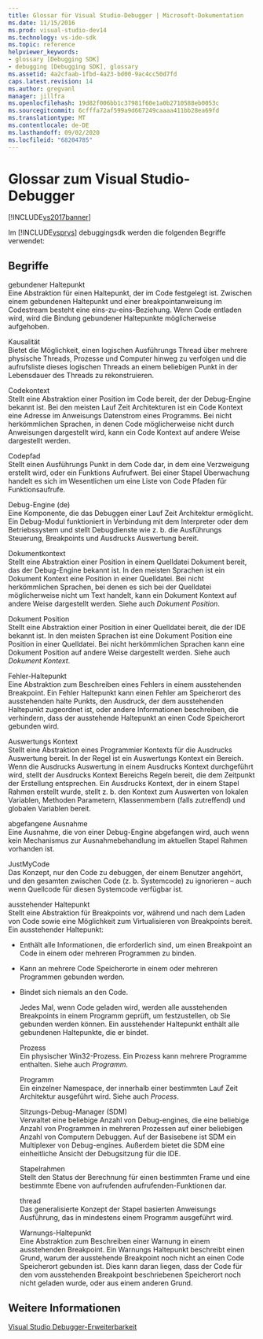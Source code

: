 ```yaml
---
title: Glossar für Visual Studio-Debugger | Microsoft-Dokumentation
ms.date: 11/15/2016
ms.prod: visual-studio-dev14
ms.technology: vs-ide-sdk
ms.topic: reference
helpviewer_keywords:
- glossary [Debugging SDK]
- debugging [Debugging SDK], glossary
ms.assetid: 4a2cfaab-1fbd-4a23-bd00-9ac4cc50d7fd
caps.latest.revision: 14
ms.author: gregvanl
manager: jillfra
ms.openlocfilehash: 19d82f006bb1c37981f60e1a0b2710588eb0053c
ms.sourcegitcommit: 6cfffa72af599a9d667249caaaa411bb28ea69fd
ms.translationtype: MT
ms.contentlocale: de-DE
ms.lasthandoff: 09/02/2020
ms.locfileid: "68204785"
---
```

# <a name="visual-studio-debugger-glossary"></a>Glossar zum Visual Studio-Debugger
[!INCLUDE[vs2017banner](../../../includes/vs2017banner.md)]

Im [!INCLUDE[vsprvs](../../../includes/vsprvs-md.md)] debuggingsdk werden die folgenden Begriffe verwendet:  
  
## <a name="terms"></a>Begriffe  
 gebundener Haltepunkt  
 Eine Abstraktion für einen Haltepunkt, der im Code festgelegt ist. Zwischen einem gebundenen Haltepunkt und einer breakpointanweisung im Codestream besteht eine eins-zu-eins-Beziehung. Wenn Code entladen wird, wird die Bindung gebundener Haltepunkte möglicherweise aufgehoben.  
  
 Kausalität  
 Bietet die Möglichkeit, einen logischen Ausführungs Thread über mehrere physische Threads, Prozesse und Computer hinweg zu verfolgen und die aufrufsliste dieses logischen Threads an einem beliebigen Punkt in der Lebensdauer des Threads zu rekonstruieren.  
  
 Codekontext  
 Stellt eine Abstraktion einer Position im Code bereit, der der Debug-Engine bekannt ist. Bei den meisten Lauf Zeit Architekturen ist ein Code Kontext eine Adresse im Anweisungs Datenstrom eines Programms. Bei nicht herkömmlichen Sprachen, in denen Code möglicherweise nicht durch Anweisungen dargestellt wird, kann ein Code Kontext auf andere Weise dargestellt werden.  
  
 Codepfad  
 Stellt einen Ausführungs Punkt in dem Code dar, in dem eine Verzweigung erstellt wird, oder ein Funktions Aufrufwert. Bei einer Stapel Überwachung handelt es sich im Wesentlichen um eine Liste von Code Pfaden für Funktionsaufrufe.  
  
 Debug-Engine (de)  
 Eine Komponente, die das Debuggen einer Lauf Zeit Architektur ermöglicht. Ein Debug-Modul funktioniert in Verbindung mit dem Interpreter oder dem Betriebssystem und stellt Debugdienste wie z. b. die Ausführungs Steuerung, Breakpoints und Ausdrucks Auswertung bereit.  
  
 Dokumentkontext  
 Stellt eine Abstraktion einer Position in einem Quelldatei Dokument bereit, das der Debug-Engine bekannt ist. In den meisten Sprachen ist ein Dokument Kontext eine Position in einer Quelldatei. Bei nicht herkömmlichen Sprachen, bei denen es sich bei der Quelldatei möglicherweise nicht um Text handelt, kann ein Dokument Kontext auf andere Weise dargestellt werden. Siehe auch *Dokument Position*.  
  
 Dokument Position  
 Stellt eine Abstraktion einer Position in einer Quelldatei bereit, die der IDE bekannt ist. In den meisten Sprachen ist eine Dokument Position eine Position in einer Quelldatei. Bei nicht herkömmlichen Sprachen kann eine Dokument Position auf andere Weise dargestellt werden. Siehe auch *Dokument Kontext*.  
  
 Fehler-Haltepunkt  
 Eine Abstraktion zum Beschreiben eines Fehlers in einem ausstehenden Breakpoint. Ein Fehler Haltepunkt kann einen Fehler am Speicherort des ausstehenden halte Punkts, den Ausdruck, der dem ausstehenden Haltepunkt zugeordnet ist, oder andere Informationen beschreiben, die verhindern, dass der ausstehende Haltepunkt an einen Code Speicherort gebunden wird.  
  
 Auswertungs Kontext  
 Stellt eine Abstraktion eines Programmier Kontexts für die Ausdrucks Auswertung bereit. In der Regel ist ein Auswertungs Kontext ein Bereich. Wenn die Ausdrucks Auswertung in einem Ausdrucks Kontext durchgeführt wird, stellt der Ausdrucks Kontext Bereichs Regeln bereit, die dem Zeitpunkt der Erstellung entsprechen. Ein Ausdrucks Kontext, der in einem Stapel Rahmen erstellt wurde, stellt z. b. den Kontext zum Auswerten von lokalen Variablen, Methoden Parametern, Klassenmembern (falls zutreffend) und globalen Variablen bereit.  
  
 abgefangene Ausnahme  
 Eine Ausnahme, die von einer Debug-Engine abgefangen wird, auch wenn kein Mechanismus zur Ausnahmebehandlung im aktuellen Stapel Rahmen vorhanden ist.  
  
 JustMyCode  
 Das Konzept, nur den Code zu debuggen, der einem Benutzer angehört, und den gesamten zwischen Code (z. b. Systemcode) zu ignorieren – auch wenn Quellcode für diesen Systemcode verfügbar ist.  
  
 ausstehender Haltepunkt  
 Stellt eine Abstraktion für Breakpoints vor, während und nach dem Laden von Code sowie eine Möglichkeit zum Virtualisieren von Breakpoints bereit. Ein ausstehender Haltepunkt:  
  
- Enthält alle Informationen, die erforderlich sind, um einen Breakpoint an Code in einem oder mehreren Programmen zu binden.  
  
- Kann an mehrere Code Speicherorte in einem oder mehreren Programmen gebunden werden.  
  
- Bindet sich niemals an den Code.  
  
  Jedes Mal, wenn Code geladen wird, werden alle ausstehenden Breakpoints in einem Programm geprüft, um festzustellen, ob Sie gebunden werden können. Ein ausstehender Haltepunkt enthält alle gebundenen Haltepunkte, die er bindet.  
  
  Prozess  
  Ein physischer Win32-Prozess. Ein Prozess kann mehrere Programme enthalten. Siehe auch *Programm*.  
  
  Programm  
  Ein einzelner Namespace, der innerhalb einer bestimmten Lauf Zeit Architektur ausgeführt wird. Siehe auch *Process*.  
  
  Sitzungs-Debug-Manager (SDM)  
  Verwaltet eine beliebige Anzahl von Debug-engines, die eine beliebige Anzahl von Programmen in mehreren Prozessen auf einer beliebigen Anzahl von Computern Debuggen. Auf der Basisebene ist SDM ein Multiplexer von Debug-engines. Außerdem bietet die SDM eine einheitliche Ansicht der Debugsitzung für die IDE.  
  
  Stapelrahmen  
  Stellt den Status der Berechnung für einen bestimmten Frame und eine bestimmte Ebene von aufrufenden aufrufenden-Funktionen dar.  
  
  thread  
  Das generalisierte Konzept der Stapel basierten Anweisungs Ausführung, das in mindestens einem Programm ausgeführt wird.  
  
  Warnungs-Haltepunkt  
  Eine Abstraktion zum Beschreiben einer Warnung in einem ausstehenden Breakpoint. Ein Warnungs Haltepunkt beschreibt einen Grund, warum der ausstehende Breakpoint noch nicht an einen Code Speicherort gebunden ist. Dies kann daran liegen, dass der Code für den vom ausstehenden Breakpoint beschriebenen Speicherort noch nicht geladen wurde, oder aus einem anderen Grund.  
  
## <a name="see-also"></a>Weitere Informationen  
 [Visual Studio Debugger-Erweiterbarkeit](../../../extensibility/debugger/visual-studio-debugger-extensibility.md)
